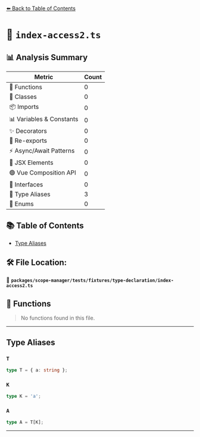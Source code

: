 [⬅️ Back to Table of Contents](../../../../../index.md)

# 📄 `index-access2.ts`

## 📊 Analysis Summary

| Metric | Count |
|--------|-------|
| 🔧 Functions | 0 |
| 🧱 Classes | 0 |
| 📦 Imports | 0 |
| 📊 Variables & Constants | 0 |
| ✨ Decorators | 0 |
| 🔄 Re-exports | 0 |
| ⚡ Async/Await Patterns | 0 |
| 💠 JSX Elements | 0 |
| 🟢 Vue Composition API | 0 |
| 📐 Interfaces | 0 |
| 📑 Type Aliases | 3 |
| 🎯 Enums | 0 |

## 📚 Table of Contents

- [Type Aliases](#type-aliases)

## 🛠️ File Location:
📂 **`packages/scope-manager/tests/fixtures/type-declaration/index-access2.ts`**

## 🔧 Functions

> No functions found in this file.


---

## Type Aliases

### `T`

```ts
type T = { a: string };
```

### `K`

```ts
type K = 'a';
```

### `A`

```ts
type A = T[K];
```


---